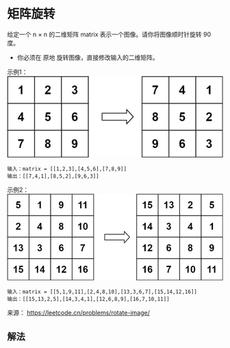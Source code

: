 # 矩阵旋转
给定一个 n × n 的二维矩阵 matrix 表示一个图像。请你将图像顺时针旋转 90 度。
- 你必须在 原地 旋转图像，直接修改输入的二维矩阵。

示例1：  
![rotate1.jpg](../images/rotate1.jpg)
```
输入：matrix = [[1,2,3],[4,5,6],[7,8,9]]
输出：[[7,4,1],[8,5,2],[9,6,3]]
```
示例2：  
![rotate2.jpg](../images/rotate2.jpg)
```
输入：matrix = [[5,1,9,11],[2,4,8,10],[13,3,6,7],[15,14,12,16]]
输出：[[15,13,2,5],[14,3,4,1],[12,6,8,9],[16,7,10,11]]
```

来源： https://leetcode.cn/problems/rotate-image/

## 解法